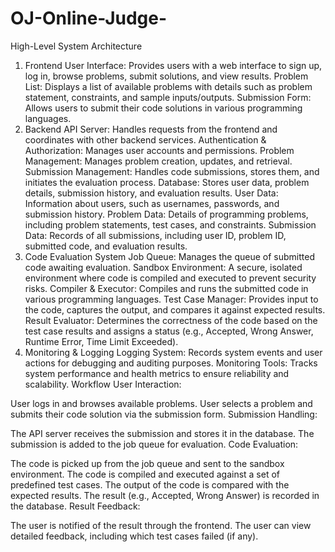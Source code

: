 # OJ-Online-Judge-
High-Level System Architecture
1. Frontend
User Interface: Provides users with a web interface to sign up, log in, browse problems, submit solutions, and view results.
Problem List: Displays a list of available problems with details such as problem statement, constraints, and sample inputs/outputs.
Submission Form: Allows users to submit their code solutions in various programming languages.
2. Backend
API Server: Handles requests from the frontend and coordinates with other backend services.
Authentication & Authorization: Manages user accounts and permissions.
Problem Management: Manages problem creation, updates, and retrieval.
Submission Management: Handles code submissions, stores them, and initiates the evaluation process.
Database: Stores user data, problem details, submission history, and evaluation results.
User Data: Information about users, such as usernames, passwords, and submission history.
Problem Data: Details of programming problems, including problem statements, test cases, and constraints.
Submission Data: Records of all submissions, including user ID, problem ID, submitted code, and evaluation results.
3. Code Evaluation System
Job Queue: Manages the queue of submitted code awaiting evaluation.
Sandbox Environment: A secure, isolated environment where code is compiled and executed to prevent security risks.
Compiler & Executor: Compiles and runs the submitted code in various programming languages.
Test Case Manager: Provides input to the code, captures the output, and compares it against expected results.
Result Evaluator: Determines the correctness of the code based on the test case results and assigns a status (e.g., Accepted, Wrong Answer, Runtime Error, Time Limit Exceeded).
4. Monitoring & Logging
Logging System: Records system events and user actions for debugging and auditing purposes.
Monitoring Tools: Tracks system performance and health metrics to ensure reliability and scalability.
Workflow
User Interaction:

User logs in and browses available problems.
User selects a problem and submits their code solution via the submission form.
Submission Handling:

The API server receives the submission and stores it in the database.
The submission is added to the job queue for evaluation.
Code Evaluation:

The code is picked up from the job queue and sent to the sandbox environment.
The code is compiled and executed against a set of predefined test cases.
The output of the code is compared with the expected results.
The result (e.g., Accepted, Wrong Answer) is recorded in the database.
Result Feedback:

The user is notified of the result through the frontend.
The user can view detailed feedback, including which test cases failed (if any).
